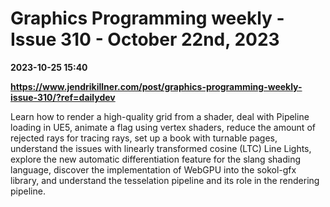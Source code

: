 # Graphics Programming weekly - Issue 310 - October 22nd, 2023

**2023-10-25 15:40**

**https://www.jendrikillner.com/post/graphics-programming-weekly-issue-310/?ref=dailydev**

Learn how to render a high-quality grid from a shader, deal with Pipeline loading in UE5, animate a flag using vertex shaders, reduce the amount of rejected rays for tracing rays, set up a book with turnable pages, understand the issues with linearly transformed cosine (LTC) Line Lights, explore the new automatic differentiation feature for the slang shading language, discover the implementation of WebGPU into the sokol-gfx library, and understand the tesselation pipeline and its role in the rendering pipeline.